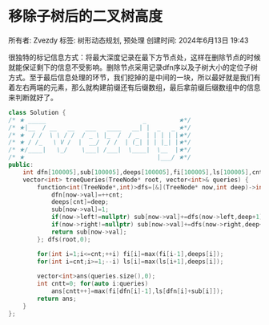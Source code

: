 # 移除子树后的二叉树高度

所有者: Zvezdy
标签: 树形动态规划, 预处理
创建时间: 2024年6月13日 19:43

很独特的标记信息方式：将最大深度记录在最下方节点处，这样在删除节点的时候就能保证剩下的信息不受影响。删除节点采用记录dfn序以及子树大小的定位子树方式。至于最后信息处理的环节，我们挖掉的是中间的一块，所以最好就是我们有着左右两端的元素，那么就构建前缀还有后缀数组，最后拿前缀后缀数组中的信息来判断就好了。

```cpp
class Solution {
/* ★ _____                           _         ★*/
/* ★|__  / __   __   ___   ____   __| |  _   _ ★*/
/* ★  / /  \ \ / /  / _ \ |_  /  / _  | | | | |★*/
/* ★ / /_   \ V /  |  __/  / /  | (_| | | |_| |★*/
/* ★/____|   \_/    \___| /___|  \____|  \__  |★*/
/* ★                                     |___/ ★*/
public:
    int dfn[100005],sub[100005],deeps[100005],fi[100005],ls[100005],cnt=0;
    vector<int> treeQueries(TreeNode* root, vector<int>& queries) {
        function<int(TreeNode*,int)>dfs=[&](TreeNode* now,int deep)->int{
            dfn[now->val]=++cnt;
            deeps[cnt]=deep;
            sub[now->val]=1;
            if(now->left!=nullptr) sub[now->val]+=dfs(now->left,deep+1);
            if(now->right!=nullptr) sub[now->val]+=dfs(now->right,deep+1);
            return sub[now->val];
        }; dfs(root,0);

        for(int i=1;i<=cnt;++i) fi[i]=max(fi[i-1],deeps[i]);
        for(int i=cnt;i>=1;--i) ls[i]=max(ls[i+1],deeps[i]);
        
        vector<int>ans(queries.size(),0);
        int cntt=0; for(auto i:queries)
            ans[cntt++]=max(fi[dfn[i]-1],ls[dfn[i]+sub[i]]);
        return ans;
    }
};
```